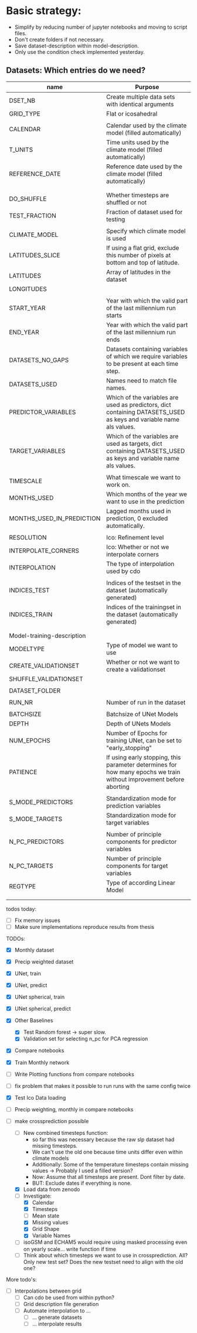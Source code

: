 # Basic strategy:
- Simplify by reducing number of jupyter notebooks and moving to script files.
- Don't create folders if not necessary.
- Save dataset-description within model-description.
- Only use the condition check implemented yesterday.

## Datasets: Which entries do we need?

| name                       | Purpose                                                                                                             |
|----------------------------|---------------------------------------------------------------------------------------------------------------------|
| DSET_NB                    | Create multiple data sets with identical arguments                                                                  |
| GRID_TYPE                  | Flat or icosahedral                                                                                                 |
|                            |                                                                                                                     |
| CALENDAR                   | Calendar used by the climate model (filled automatically)                                                           |
| T_UNITS                    | Time units used by the climate model (filled automatically)                                                         |
| REFERENCE_DATE             | Reference date used by the climate model (filled automatically)                                                     |
|                            |                                                                                                                     |
|                            |                                                                                                                     |
| DO_SHUFFLE                 | Whether timesteps are shuffled or not                                                                               |
| TEST_FRACTION              | Fraction of dataset used for testing                                                                                |
|                            |                                                                                                                     |
| CLIMATE_MODEL              | Specify which climate model is used                                                                                 |
| LATITUDES_SLICE            | If using a flat grid,  exclude this number of pixels at bottom and top of latitude.                                 |
| LATITUDES                  | Array of latitudes in the dataset                                                                                   |
| LONGITUDES                 |                                                                                                                     |
|                            |                                                                                                                     |
| START_YEAR                 | Year with which the valid part of the last millennium run starts                                                    |
| END_YEAR                   | Year with which the valid part of the last millennium run ends                                                      |
| DATASETS_NO_GAPS           | Datasets containing variables of which we require variables to be present at each time step.                        |
| DATASETS_USED              | Names need to match file names.                                                                                     |
| PREDICTOR_VARIABLES        | Which of the variables are used as predictors, dict containing DATASETS_USED as keys and variable name als values.  |
| TARGET_VARIABLES           | Which of the variables are used as targets, dict containing DATASETS_USED as keys and variable name als values.     |
|                            |                                                                                                                     |
| TIMESCALE                  | What timescale we want to work on.                                                                                  |
| MONTHS_USED                | Which months of the year we want to use in the prediction                                                           |
| MONTHS_USED_IN_PREDICTION  | Lagged months used in prediction, 0 excluded automatically.                                                         |
|                            |                                                                                                                     |
| RESOLUTION                 | Ico: Refinement level                                                                                               |
| INTERPOLATE_CORNERS        | Ico: Whether or not we interpolate corners                                                                          |
| INTERPOLATION              | The type of interpolation used by cdo                                                                               |
|                            |                                                                                                                     |
| INDICES_TEST               | Indices of the testset in the dataset (automatically generated)                                                     |
| INDICES_TRAIN              | Indices of the trainingset in the dataset (automatically generated)                                                 |
|                            |                                                                                                                     |
|                            |                                                                                                                     |
| Model-training-description |                                                                                                                     |
| MODELTYPE                  | Type of model we want to use                                                                                        |
| CREATE_VALIDATIONSET       | Whether or not we want to create a validationset                                                                    |
| SHUFFLE_VALIDATIONSET      |                                                                                                                     |
|                            |                                                                                                                     |
| DATASET_FOLDER             |                                                                                                                     |
|                            |                                                                                                                     |
| RUN_NR                     | Number of run in the dataset                                                                                        |
|                            |                                                                                                                     |
| BATCHSIZE                  | Batchsize of UNet Models                                                                                            |
| DEPTH                      | Depth of UNets Models                                                                                               |
| NUM_EPOCHS                 | Number of Epochs for training UNet, can be set to "early_stopping"                                                  |
| PATIENCE                   | If using early stopping, this parameter determines for how many epochs we train without improvement before aborting |
|                            |                                                                                                                     |
| S_MODE_PREDICTORS          | Standardization mode for prediction variables                                                                       |
| S_MODE_TARGETS             | Standardization mode for target variables                                                                           |
|                            |                                                                                                                     |
| N_PC_PREDICTORS            | Number of principle components for predictor variables                                                              |
| N_PC_TARGETS               | Number of principle components for target variables                                                                 |
| REGTYPE                    | Type of according Linear Model                                                                                      |
|                            |                                                                                                                     |
|                            |                                                                                                                     |

todos today:
- [ ] Fix memory issues
- [ ] Make sure implementations reproduce results from thesis

TODOs:
- [x] Monthly dataset
- [x] Precip weighted dataset
- [x] UNet, train
- [x] UNet, predict
- [x] UNet spherical, train
- [x] UNet spherical, predict
- [x] Other Baselines
    - [x] Test Random forest -> super slow.
    - [x] Validation set for selecting n_pc for PCA regression
- [x] Compare notebooks
- [x] Train Monthly network
    
- [ ] Write Plotting functions from compare notebooks
- [ ] fix problem that makes it possible to run runs with the same config twice
- [x] Test Ico Data loading
- [ ] Precip weighting, monthly in compare notebooks
- [ ] make crossprediction possible
    - [ ] New combined timesteps function:
        - so far this was necessary because the raw slp dataset had missing timesteps. 
        - We can't use the old one because time units differ even within climate models
        - Additionally: Some of the temperature timesteps contain missing values → Probably I used a filled version?
        - Now: Assume that all timesteps are present. Dont filter by date.
        - BUT: Exclude dates if everything is none.
    - [x] Load data from zenodo
    - [ ] Investigate:
        - [x] Calendar
        - [x] Timesteps
        - [ ] Mean state
        - [x] Missing values
        - [x] Grid Shape
        - [x] Variable Names
    - [ ] isoGSM and ECHAM5 would require using masked processing even on yearly scale… write function if time
    - [ ] Think about which timesteps we want to use in crossprediction. All? Only new test set? Does the new testset need to align with the old one?

More todo's: 
- [ ] Interpolations between grid
    - [ ] Can cdo be used from within python?
    - [ ] Grid description file generation
    - [ ] Automate interpolation to ...
        - [ ] … generate datasets
        - [ ] … interpolate results
